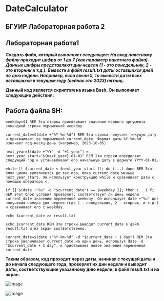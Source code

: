 # DateCalculator

## БГУИР Лабораторная работа 2
## Лабораторная работа1

***Создать файл, который выполняет следующее:
На вход пакетному файлу приходит цифра от 1 до 7 (как параметр пакетного файла). Данные шифры представляют дни недели (1 - это понедельник, 2 - это вторник и т.д.). Вывести в файл result.txt даты оставшихся дней по дню недели. Например, если ввели 5, то вывести даты всех оставшихся в текущем году (сейчас это 2023) пятниц.***

**Данный код является скриптом на языке Bash. Он выполняет следующие действия:**

## Работа файла SH:
```shell
weekday=$1 REM Эта строка присваивает значение первого аргумента командной строки переменной weekday.

current_date=$(date +"%Y-%m-%d") REM Эта строка получает текущую дату и присваивает ее переменной current_date. Формат даты %Y-%m-%d означает год-месяц-день (например, 2023-10-05).

next_year=$(date +"%Y" -d "+1 year") и next_year_start="${next_year}-01-01" REM Эти строки определяют следующий год и устанавливают его начальную дату в формате YYYY-01-01.

while [[ $current_date < $next_year_start ]]; do (...) done REM Этот блок цикла выполняется до тех пор, пока current_date меньше next_year_start. Он использует конструкцию while и сравнивает даты с помощью оператора <.

if [[ $(date +"%u" -d "$current_date") == $weekday ]]; then (...) fi REM Этот блок условия проверяет, соответствует ли день недели current_date значению переменной weekday. Он использует date +"%u" для получения номера дня недели (где 1 - понедельник, 2 - вторник, и т.д.) и сравнивает его с weekday.

echo $current_date >> result.txt

echo $current_date REM Эти строки выводят current_date в файл result.txt и на экран соответственно.

current_date=$(date +"%Y-%m-%d" -d "$current_date + 1 day") REM Эта строка увеличивает current_date на один день, используя date -d "$current_date + 1 day", и присваивает новое значение переменной current_date.
```
**Таким образом, код проходит через даты, начиная с текущей даты и до начала следующего года, проверяет их дни недели и выводит даты, соответствующие указанному дню недели, в файл result.txt и на экран.**

![image](https://github.com/jakxcvv/DateCalculator/assets/147064507/1a834e33-3671-4346-bf24-6d95d28e70c3)

![image](https://github.com/jakxcvv/DateCalculator/assets/147064507/6ad22476-a2f3-4961-bc38-3772ff3c26ae)
